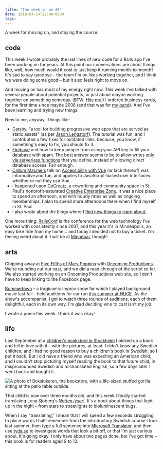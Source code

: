 ```yaml
---
title: "the week in me #2"
date: 2019-04-14T22:49-0500
tags: 
---
```

A week for moving on, and staying the course.

## code

This week I wrote probably the last lines of new code for a Rails
app I've been working on for years. At this point our
conversations are about things like, well, how much would it cost to
just keep it running month-to-month? It's sad to say goodbye – the
team I'm on likes working together, and I think we were doing some
good – but it also feels right to move on.

And moving on has most of my energy right now. This week I've talked
with several people about potential projects, or just about maybe
working together on something someday. (BTW: [Hire me!][contact])
I ordered business cards, for
the first time since maybe 2008 (and that was for [my band][tin-cat]).
And I've been learning and trying new things.

New to me, anyway. Things like:

- [Gatsby,][gatsby] &ldquo;a tool for building progressive web apps that are
served as static assets&rdquo; (as per [Jason Lengstorf][lengstorf-quote]).
The tutorial was fun, and I contributed a few fixes for outdated links,
because, you know, if something's easy to fix, you should fix it.
- [Firebase][] and how to keep people from using your API key to
fill your database with spam. The best answer seems to be to allow
writes [only via serverless functions][firebase-functions]
that you define, instead of
allowing direct database access. Fair enough.
- [Callum Macrae's][macrae] talk on
[Accessibility with Vue][vue-accessibility] 
(or lack thereof) was informative and fun, and applies to
JavaScript-based user interfaces whether or not they use Vue.
- I happened upon [CoCreatz][], a coworking and community space in
St. Paul's nonprofit-saturated [Creative Enterprise Zone][]. It was a
nice place to spend an afternoon, and with hourly rates as well as
ongoing memberships, I plan to spend more afternoons there when I
find myself in St. Paul.       
- I also wrote about the blogs where I [find new things to learn about.][blogs]

One more thing: [RailsConf][] is *the* conference for
the web technology I've worked with consistently since 2007, and this
year it's in Minneapolis, an easy bike ride from my home... and today
I decided not to buy a ticket. I'm feeling weird
about it. I will be at [Minnebar][], though!  

## arts

Chipping away at [Five Fifths of Mary Poppins][poppins] with
[Oncoming Productions][oncoming]. We're rounding out our cast,
and we did a read-through of the script so far. We also started
working on an Oncoming Productions
web site, so I don't have to keep linking to the Facebook page.

[Bummertown][] – a tragicomic improv show for which I played background
music last fall – held auditions for our run [this summer at 
HUGE][bummertown-run]. As the show's accompanist, I got to watch
three rounds of auditions, each of them delightful, each in its
own way. I'm glad deciding who to cast isn't my job. 

I wrote a poem this week. I think it was okay!

## life

Last September at a [children's bookstore in Stockholm][bokslukaren] I
picked up
a book and fell in love with it – with the pictures, at least. I didn't
know any Swedish children, and I had no good reason to buy a children's
book in Swedish, so I put it back. But I did have a friend who was
expecting an American child, and I couldn't stop picturing myself
reading the book to that future child, in mispronounced Swedish and
mistranslated English, so a few days later I went back and bought it.

![A photo of Bokslukaren, the bookstore, with a life-sized stuffed
gorilla sitting at the patio table outside.](../../src/assets/images/stockholm-bokslukaren-gorilla.jpg)

That child is now over three months old, and this week I finally started
translating Lena Sjöberg's [<cite>Natten lyser!</cite>][natten-lyser]. 
It's a book about things that light up in the night – from stars to
streetlights to bioluminescent bugs.

When I say "translating," I mean that I will spend a few seconds struggling
to place words I half-remember from the introductory Swedish course I took
last summer, then type a full sentence into [Microsoft Translator][], and
then use [tyda.se][] to investigate words that look a bit off, or that I'm
just curious about. It's going okay. I only have about two pages done,
but I've got time – this book is for readers aged 9 to 12.

[oncoming]: http://www.oncomingproductions.com/
[poppins]: https://www.minnesotafringe.org/event-calendar/five-fifths
[bummertown]: https://www.facebook.com/bummertown/
[bummertown-run]: https://www.erikostrom.com/arts/shows
[tin-cat]: https://www.facebook.com/tincatland/

[contact]: https://www.erikostrom.com/code/links 
[gatsby]: https://www.gatsbyjs.org
[lengstorf-quote]: https://twitter.com/erikostrom/status/1117555949831507968
[firebase]: https://firebase.google.com
[firebase-functions]: https://www.reddit.com/r/Firebase/comments/b2lnt1/can_i_prevent_users_from_abusing_firestore/
[macrae]: http://macr.ae/
[vue-accessibility]: https://www.youtube.com/watch?v=1Rvg_XkFH8Q
[cocreatz]: https://www.cocreatz.org
[creative enterprise zone]: https://creativeenterprisezone.org
[railsconf]: https://railsconf.com
[minnebar]: https://minnestar.org/minnebar/
[blogs]: https://www.erikostrom.com/code/words/the-feeds-i-read

[bokslukaren]: http://www.bokslukaren.com
[natten-lyser]: http://www.lenasjoberg.com/books/natten-lyser/ 
[microsoft translator]: https://www.bing.com/translator?ref=TThis&&text=&from=sv&to=en
[tyda.se]: https://tyda.se
